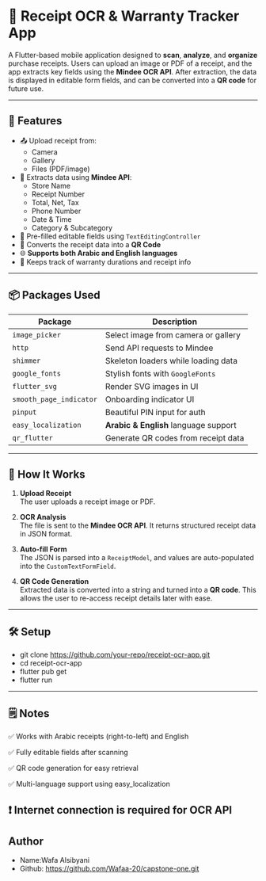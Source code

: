 # 📲 Receipt OCR & Warranty Tracker App

A Flutter-based mobile application designed to **scan**, **analyze**, and **organize** purchase receipts. Users can upload an image or PDF of a receipt, and the app extracts key fields using the **Mindee OCR API**. After extraction, the data is displayed in editable form fields, and can be converted into a **QR code** for future use.

---

## 🌟 Features

- 📤 Upload receipt from:
  - Camera
  - Gallery
  - Files (PDF/image)
- 🧠 Extracts data using **Mindee API**:
  - Store Name
  - Receipt Number
  - Total, Net, Tax
  - Phone Number
  - Date & Time
  - Category & Subcategory
- 📝 Pre-filled editable fields using `TextEditingController`
- 🔄 Converts the receipt data into a **QR Code**
- 🌐 **Supports both Arabic and English languages**
- 📂 Keeps track of warranty durations and receipt info

---

## 📦 Packages Used

| Package              | Description                              |
|----------------------|------------------------------------------|
| `image_picker`       | Select image from camera or gallery      |
| `http`               | Send API requests to Mindee              |
| `shimmer`            | Skeleton loaders while loading data      |
| `google_fonts`       | Stylish fonts with `GoogleFonts`         |
| `flutter_svg`        | Render SVG images in UI                  |
| `smooth_page_indicator` | Onboarding indicator UI              |
| `pinput`             | Beautiful PIN input for auth             |
| `easy_localization`  | **Arabic & English** language support    |
| `qr_flutter`         | Generate QR codes from receipt data      |

---

## 🧠 How It Works

1. **Upload Receipt**  
   The user uploads a receipt image or PDF.

2. **OCR Analysis**  
   The file is sent to the **Mindee OCR API**. It returns structured receipt data in JSON format.

3. **Auto-fill Form**  
   The JSON is parsed into a `ReceiptModel`, and values are auto-populated into the `CustomTextFormField`.

4. **QR Code Generation**  
   Extracted data is converted into a string and turned into a **QR code**. This allows the user to re-access receipt details later with ease.

---
## 🛠 Setup
- git clone https://github.com/your-repo/receipt-ocr-app.git
- cd receipt-ocr-app
- flutter pub get
- flutter run
---
## 🗒️ Notes
✅ Works with Arabic receipts (right-to-left) and English

✅ Fully editable fields after scanning

✅ QR code generation for easy retrieval

✅ Multi-language support using easy_localization

❗ Internet connection is required for OCR API
---
## Author
- Name:Wafa Alsibyani
- Github: https://github.com/Wafaa-20/capstone-one.git

